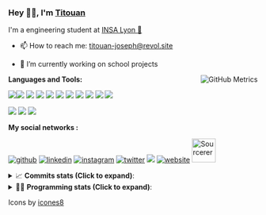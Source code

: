 <!--
**titouan-joseph/titouan-joseph** is a ✨ _special_ ✨ repository because its `README.md` (this file) appears on your GitHub profile.

Here are some ideas to get you started:

- 🔭 I’m currently working on ...
- 🌱 I’m currently learning ...
- 👯 I’m looking to collaborate on ...
- 🤔 I’m looking for help with ...
- 💬 Ask me about ...
- 📫 How to reach me: ...
- 😄 Pronouns: ...
- ⚡ Fun fact: ...
-->

### Hey 👋🏽, I'm [Titouan](https://github.com/Titouan-Joseph) 

I'm a engineering student at  [INSA Lyon 🦏](https://www.insa-lyon.fr/en/)

- 📫 How to reach me: [titouan-joseph@revol.site](mailto:titouan-joseph@revol.site)
- 🔭 I’m currently working on school projects


  <img align="right" alt="GitHub Metrics" src="https://metrics.lecoq.io/titouan-joseph" />

**Languages and Tools:**

[<img src="https://img.icons8.com/color/48/000000/python.png"/>]()[<img src="https://img.icons8.com/color/48/000000/java-coffee-cup-logo.png"/>]() [<img src="https://img.icons8.com/color/48/000000/c-programming.png"/>]() [<img src="https://img.icons8.com/color/48/000000/javascript.png"/>]() [<img src="https://img.icons8.com/color/48/000000/selenium-test-automation.png"/>]() [<img src="https://img.icons8.com/color/48/000000/git.png"/>]() [<img src="https://img.icons8.com/color/48/000000/console.png"/>]() [<img src="https://img.icons8.com/color/48/000000/android-os.png"/>]() [<img src="https://img.icons8.com/color/48/000000/pycharm.png"/>]() [<img src="https://img.icons8.com/color/48/000000/virtualbox.png"/>]() [<img src="https://img.icons8.com/color/48/000000/windows-10.png"/>]()

[<img src="https://img.icons8.com/color/48/000000/linux.png"/>]() [<img src="https://img.icons8.com/color/48/000000/nginx.png"/>]() [<img src="https://img.icons8.com/color/48/000000/raspberry-pi.png"/>]()

**My social networks :**

[<img src='https://img.icons8.com/fluent/48/000000/github.png' alt="github">](https://github.com/titouan-joseph)  [<img src='https://img.icons8.com/color/48/000000/linkedin.png' alt='linkedin'>](https://www.linkedin.com/in/titouan-joseph-revol/)  [<img src='https://img.icons8.com/color/48/000000/instagram-new.png' alt='instagram'>](https://www.instagram.com/tit_re/)  [<img src='https://img.icons8.com/color/48/000000/twitter.png' alt='twitter'>](https://twitter.com/josephrevol) [<img src="https://img.icons8.com/color/48/000000/facebook.png"/>](https://www.facebook.com/titre01) [<img src='https://img.icons8.com/fluent/48/000000/website.png' alt='website'>](https://titouan-joseph.revol.site) [<img src="https://sourcerer.io/icons/logo-sharing.svg" height="48px" alt="Sourcerer">](https://sourcerer.io/titouan-joseph) 

<details>
 <summary>📈 <b>Commits stats (Click to expand)</b>: </summary>
    <a href="https://sourcerer.io/titouan-joseph"><img src="https://img.shields.io/badge/Python-148%20commits-orange.svg" alt=""></a>
    <a href="https://sourcerer.io/titouan-joseph"><img src="https://img.shields.io/badge/Java-27%20commits-orange.svg" alt=""></a>
    <a href="https://sourcerer.io/titouan-joseph"><img src="https://img.shields.io/badge/C-23%20commits-orange.svg" alt=""></a>
    <a href="https://sourcerer.io/titouan-joseph"><img src="https://img.shields.io/badge/JavaScript-18%20commits-orange.svg" alt=""></a>
</details>


<details>
 <summary>👨‍💻 <b>Programming stats (Click to expand)</b>: </summary>
<!--START_SECTION:waka-->
**🐱 My Github Data** 

> 📦 17.9 kB Used in Github's Storage 
 > 
> 🚫 Not Opted to Hire
 > 
> 📜 23 Public Repositories
 > 
> 🔑 0 Private Repository 
 > 
**I'm an Early 🐤** 

```text
🌞 Morning    66 commits     ████░░░░░░░░░░░░░░░░░░░░░   15.71% 
🌆 Daytime    171 commits    ██████████░░░░░░░░░░░░░░░   40.71% 
🌃 Evening    136 commits    ████████░░░░░░░░░░░░░░░░░   32.38% 
🌙 Night      47 commits     ██░░░░░░░░░░░░░░░░░░░░░░░   11.19%

```
📅 **I'm Most Productive on Wednesday** 

```text
Monday       52 commits     ███░░░░░░░░░░░░░░░░░░░░░░   12.38% 
Tuesday      65 commits     ███░░░░░░░░░░░░░░░░░░░░░░   15.48% 
Wednesday    122 commits    ███████░░░░░░░░░░░░░░░░░░   29.05% 
Thursday     49 commits     ███░░░░░░░░░░░░░░░░░░░░░░   11.67% 
Friday       40 commits     ██░░░░░░░░░░░░░░░░░░░░░░░   9.52% 
Saturday     45 commits     ██░░░░░░░░░░░░░░░░░░░░░░░   10.71% 
Sunday       47 commits     ██░░░░░░░░░░░░░░░░░░░░░░░   11.19%

```


📊 **This Week I Spent My Time On** 

```text
⌚︎ Time Zone: Europe/Paris

💬 Programming Languages: 
Python                   9 hrs 15 mins       ██████████████████░░░░░░░   73.16% 
Docker                   1 hr 7 mins         ██░░░░░░░░░░░░░░░░░░░░░░░   8.83% 
JavaScript               32 mins             █░░░░░░░░░░░░░░░░░░░░░░░░   4.33% 
JSON                     32 mins             █░░░░░░░░░░░░░░░░░░░░░░░░   4.22% 
Other                    26 mins             █░░░░░░░░░░░░░░░░░░░░░░░░   3.52%

🔥 Editors: 
PyCharmCore              10 hrs 16 mins      ████████████████████░░░░░   81.18% 
WebStorm                 2 hrs 5 mins        ████░░░░░░░░░░░░░░░░░░░░░   16.5% 
VS Code                  17 mins             ░░░░░░░░░░░░░░░░░░░░░░░░░   2.33%

🐱‍💻 Projects: 
PRS-4TC                  7 hrs 42 mins       ███████████████░░░░░░░░░░   60.94% 
website24maker           2 hrs 3 mins        ████░░░░░░░░░░░░░░░░░░░░░   16.29% 
ASTUSbot                 1 hr 26 mins        ██░░░░░░░░░░░░░░░░░░░░░░░   11.39% 
GinnyBot                 1 hr 5 mins         ██░░░░░░░░░░░░░░░░░░░░░░░   8.63% 
machineACafe             12 mins             ░░░░░░░░░░░░░░░░░░░░░░░░░   1.67%

💻 Operating System: 
Windows                  12 hrs 39 mins      █████████████████████████   100.0%

```

**I Mostly Code in Python** 

```text
Python                   13 repos            ██████████████░░░░░░░░░░░   59.09% 
JavaScript               3 repos             ███░░░░░░░░░░░░░░░░░░░░░░   13.64% 
C                        2 repos             ██░░░░░░░░░░░░░░░░░░░░░░░   9.09% 
Go                       1 repo              █░░░░░░░░░░░░░░░░░░░░░░░░   4.55% 
Haskell                  1 repo              █░░░░░░░░░░░░░░░░░░░░░░░░   4.55%

```



<!--END_SECTION:waka-->

</details>

Icons by [icones8](https://icones8.fr/)